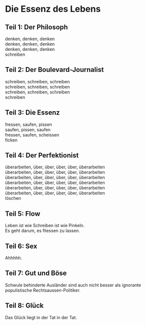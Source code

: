 # Die Essenz des Lebens

## Teil 1: Der Philosoph

denken, denken, denken  
denken, denken, denken  
denken, denken, denken  
schreiben 

## Teil 2: Der Boulevard-Journalist

schreiben, schreiben, schreiben  
schreiben, schreiben, schreiben  
schreiben, schreiben, schreiben  
schreiben

## Teil 3: Die Essenz

fressen, saufen, pissen  
saufen, pissen, saufen  
fressen, saufen, scheissen  
ficken

## Teil 4: Der Perfektionist

überarbeiten, über, über, über, über, überarbeiten  
überarbeiten, über, über, über, über, überarbeiten  
überarbeiten, über, über, über, über, überarbeiten  
überarbeiten, über, über, über, über, überarbeiten  
überarbeiten, über, über, über, über, überarbeiten  
überarbeiten, über, über, über, über, überarbeiten  
löschen  

## Teil 5: Flow

Leben ist wie Schreiben ist wie Pinkeln.  
Es geht darum, es fliessen zu lassen.  

## Teil 6: Sex

Ahhhhh.

## Teil 7: Gut und Böse

Schwule behinderte Ausländer sind auch nicht besser als ignorante populistische Rechtsaussen-Politiker.

## Teil 8: Glück

Das Glück liegt in der Tat in der Tat. 
